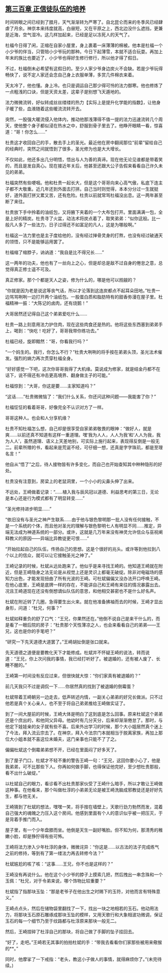 ## [第三百章 正信徒队伍的培养](https://www.xxbiquge.com/11_11207/8979725.html)


  时间转眼之间已经到了腊月，天气渐渐转为严寒了。自北昆仑而来的冬季风已经肆虐了月余。神京本来纬度就高，白昼短，又在平原之上，西北边没什么遮挡，更兼是近海，空气湿冷。这几样加起来，已经是足以冻死人的天气了。

  杜福今日得了闲，正缩在自家小屋里，身上裹着一床薄薄的棉被。他本是杜福一个小少爷的伴当，只管陪小少爷玩的那种。今日下起薄雪，本就不适合玩耍。再加上年末的族比也要近了，小少爷也得好生修行修行，所以他才得了假日。

  不过，杜福倒未必希望有这假日的。至少人家少爷身边炭火不会缺。若是少爷玩得畅快了，说不定人家还会念自己身上衣服单薄，多赏几件棉衣来着。

  天太冷了，他也懂。身上冷。也只是调运自己那少得可怜的法力御寒。他也修炼了一点粗浅的口诀，但是天资太差，这辈子是别想飞天遁地的。

  法力微微流转，好似转成丝丝缕缕的热力【实际上是提升化学能的指数】，让他身子暖了些，血液随着这些暖流流转开去。

  突然，一股强大暖流侵入他体内，推动他那浅薄得不值一提的法力迅速流转几个周天，使他整个身子都似浸在热水之中，舒服到骨子里去了。他睁开眼睛一看，惊喜道：“哥！你怎么……”

  杜贵这才收回自己的手，散去手上的圣光。最近他在房中翻阅那位“前辈”留给自己的经典时，突然之间就悟到了很多，圣光修为也是大大增长。

  不仅如此，他还多出几分明悟，悟出与人为善的真谛。现在他无论见谁都是带着笑的，而且是发自真心。现在接近年关后，他甚至还跟大公子告假来看看自己许久未见的弟弟。

  杜福突然有些哽咽。他和杜贵一起长大，但是这个哥哥向来心高气傲，私底下连主子都不大敬重。近几年还到外面去打拼。自己当时则觉得，本本分分过一生就挺好，道外面打拼又累又苦，还有危险。杜贵以前就常骂杜福没出息。这一两年甚至断了来往。

  杜贵放下手中拎着的油纸包，又将腋下夹着的一个大布包打开。里面满满一包，全是上好的精炭。杜贵寻了火盆，动法术将炭点着了，取笑弟弟：“似你这般。比一般凡人多了一些法力，日子过得还不如富足的凡人，这是为哪般啊。”

  杜福这一法力里也是主子度给他的，没有经过掸骨灵身的打熬，也没有经过破通天的领悟，只不是能够运用罢了。

  杜福缩了缩脖子，讷讷道：“我自是比不得兄长……”

  这一两年的功夫，他也有了一丝向上之心，但是却总是敌不过自身的倦怠之意，总觉得真正修士遥不可及。

  真正修家。那个个都是天人之姿，修为什么的，哪是他可以觊觎的？

  “你就是因为老是说这等丧气话，所以才沦落到这连炭都点不起耳朵田地。”杜贵一边骂骂咧咧一边打开两个油纸包。一股蛋白质和脂肪特有的甜香弥漫在屋子里。杜福精神一振：“大陈记的卤肉，还有烧鹅！”

  大哥居然还记得自己这个弟弟爱吃什么……

  杜贵一路上刻意用法力护住肉，现在这些肉食还是热的。他将这些东西塞到弟弟手上，喝到：“快吃！吃好了，哥哥我带你练功去。”

  杜福已经，旋即黯然：“哥，你看我行吗？”

  “一个妈生的。我行，你怎么不行？”杜贵大咧咧的将手按在弟弟头顶，圣光法术催发。强烈的熵力再次贯穿杜福全身。

  “好好感觉一下吧，这次你哥哥我得了大机缘。莫说成为修家，就是结金丹都不在话下，说不得还有冲击更高境界、翻身做主子的可能。”

  杜福惊到：“大哥，你这是要……主家知道吗？”

  “这话……”杜贵微微恼了：“我们什么关系，你还问这种问题——我能害了你？”

  杜福怔怔的看着哥哥，好像完全不认识对方了一样。

  哥哥这种人。也会和人分享机缘？

  杜贵不知杜福怎么想，自己却是很享受自家弟弟敬畏的眼神：“做好人，就是爽……以前还真不知道有这样一重道理。嘿‘我为人人，人人为我’和‘人人为我，我为人人’，虽然道理、语义上天差地别，可实际上施行起来，表现得反倒是一般无二。前辈所赠的书，看起来是荒诞不经，可仔细一想，还真是字字珠玑，都是至理名言！”

  他自从“悟了”之后，待人接物皆有许多变化，而自己也开始查知其中种种隐形的好处。

  杜贵没有注意到，房梁上的老鼠洞里，一个小小的尖鼻头伸了出来。

  不远处，王崎做着记录：“……植入我与辰风冠以道德、利益思考的第三日，无论是本心还是行为模式都有了明显转变……”

  “圣光修持进步明显……”

  “依旧没有与圣光之神产生联系……由于他与银色黎明那一批人没有任何接触，不是一个系统的个体，而且他对圣光的理解与银色黎明七人有明显不同……推定，异端无法成为神道系统的一部分。或许，这就是几万年来没有神灵允许信众与巫祝阐释教义的原因——异端比异教徒更可恨……”

  “开始拉起自己的队伍，传扬自己的思想。这是个很好的兆头。或许等到他拉到八个以上的信众，就可以让它接触圣光之神了。”

  王崎记录的时候，杜斌从远处跑来了。他似乎是来寻找王崎的。他知道王崎就在附近，但是王崎隐身之法无论是从视觉上还是灵识上都毫无破绽。除非对电磁场的感知力出色，才能发现扭曲了所有光波的王崎。可杜斌偏偏又没办法开口呼唤王崎。在他心底里，王崎是底牌一样的存在，不能讲自己和王崎有来往的情况暴露出去。况且王崎道现在还没有倒想谪仙队伍的意思，和他相交甚密也不是什么好名声。

  杜斌在附近转了几圈，急得要生出火来。就在他准备拂袖而去的时候，王崎才显出身形，问道：“杜兄，何事？”

  杜斌如释重负的舒了口气：“王兄，你果然还在。”他倒不说自己是来干什么的，而是看了一眼后院的房子：“杜贵那个天性薄凉之人，也会来看看自己的弟弟——王兄，这也是你的手笔吧？”

  “研究一下先天道德大道罢了。”王崎胡扯倒是张口就来。

  先天道德之道便是要教化天下才能修成。杜斌并不怀疑王崎的说法，转而说道：“王兄，你上次问我的事情，我已经打听好了。被退婚的，还有被人废了、长睡不醒的。”

  王崎第一时间没有反应过来，但很快就大惊：“你们家真有被退婚的？”

  前几天我只不过是调侃一下……你居然真的找到了被退婚的倒霉蛋？

  杜斌带着王崎朝另一边走去，低声转述内情，一副关心弟弟的好兄长做派。只不过他若是真个关心亲人，也不至于将自己弟弟推给王崎做实证了。

  到了一间大屋前的时候，王崎大体是明白了这到底是怎么回事。原来杜斌这个弟弟还是个庶出的，和他同父异母。他幼时有几分天分，后来却渐渐倦怠了。那时，与他定下娃娃亲的女子就有些不喜。后来外出学习的时候，那个大小姐居然真个迷上了今法，拜入流云宗去了。在神京，拜入今法宗门本就相当于脱离家族，再加上那位大小姐本就不喜这位未婚夫，这门亲事也只能不了了之。

  偏偏杜斌这个倒霉弟弟想不开，已经在里面闷了好多天了。

  到了屋子门口，杜斌才不轻不重的警告王崎一句：“王兄，这回你要小心了，他是我弟弟，可不比那些下人。你再如何做手脚，也得保证他完好，至少想杜贵那般，看不出什么破绽。”

  以杜斌自己的眼力，看诊看不出杜贵那家伙受了王崎什么暗手，所以才敢让王崎做这种事。在他看来，那个叫做杜淳的小弟弟无论是被王崎洗脑成邪教徒还是好好先生，都与他无关。

  王崎猜到了杜斌的想法，嘿嘿一笑，将手按在墙壁上，天歌行劲力勃然而发，混着自己强大的魂魄之力压入这个房间。他感到里面有个人的意识似乎被一把压灭，于是背着手推门而入。

  屋子里，有一个少年盘膝而坐。他倒是天生一副好嘴脸。但不知为何，那清秀的稚嫩小脸，却是狰狞得有些可怖。

  王崎将法力渗入少年杜淳的身体，微微诧异：“你这是……以古法的法子完成练气之前的修持，等到有了第一缕法力再去转修今法？”

  杜斌尴尬的咳了咳：“这事……王兄，你不也是这样的？”

  王崎没有再说什么。他在这个小少爷的脖子上摸索几把，然后拽出一串念珠和一个玉佩：“杜兄，对于令弟来说，哪个饰物比较重要？”

  杜斌指了指那块玉坠：“那是老爷子在他出生之时赐下的玉符，对他而言有特殊意义。”

  王崎点点头，然后在储物袋里翻找了一下，找出一块之地相若的玉石。他动用法力，将那块玉石原石雕琢成那块玉坠的模样，又用天歌行和大象相波功微调，保证玉石的每一个细节乃至于纹路都与杜淳原来那块一般无二。

  然后，王崎捏碎了杜淳自己的那块，将自己做了手脚的坠子挂回去。

  “好了，走吧。”王崎若无其事的拍拍杜斌的手：“带我去看看你们家那些被用来儆猴的**。”

  同时，他摩挲了一下戒指：“老头，教这小子做人的事情，就得麻烦你了。”(未完待续。)

